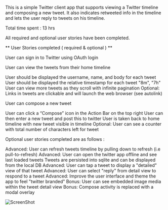 
This is a simple Twitter client app that supports viewing a Twitter timeline and composing a new tweet. It also indicates
retweeted info in the timeline and lets the user reply to tweets on his timeline. 

Total time spent : 13 hrs

All required and optional user stories have been completed. 

** User Stories completed ( required & optional ) **

User can sign in to Twitter using OAuth login

User can view the tweets from their home timeline

  User should be displayed the username, name, and body for each tweet
  User should be displayed the relative timestamp for each tweet "8m", "7h"
  User can view more tweets as they scroll with infinite pagination
  Optional: Links in tweets are clickable and will launch the web browser (see autolink)

User can compose a new tweet

  User can click a “Compose” icon in the Action Bar on the top right
  User can then enter a new tweet and post this to twitter
  User is taken back to home timeline with new tweet visible in timeline
  Optional: User can see a counter with total number of characters left for tweet

Optional user stories completed are as follows : 

Advanced: User can refresh tweets timeline by pulling down to refresh (i.e pull-to-refresh)
Advanced: User can open the twitter app offline and see last loaded tweets
Tweets are persisted into sqlite and can be displayed from the local DB
Advanced: User can tap a tweet to display a "detailed" view of that tweet
Advanced: User can select "reply" from detail view to respond to a tweet
Advanced: Improve the user interface and theme the app to feel "twitter branded"
Bonus: User can see embedded image media within the tweet detail view
Bonus: Compose activity is replaced with a modal overlay

![ScreenShot](https://github.com/nandaja/androiddummy/blob/master/MySimpleTweets/twitterapp1.gif)
